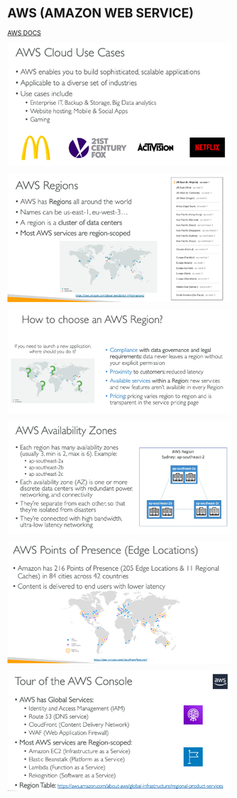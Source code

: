 # AWS (AMAZON WEB SERVICE)

[AWS DOCS](https://docs.aws.amazon.com/index.html)

![](https://github.com/Eainde/aws/blob/main/images/AWS.png)


![](https://github.com/Eainde/aws/blob/main/images/REGION.png)


![](https://github.com/Eainde/aws/blob/main/images/REGION_1.png)


![](https://github.com/Eainde/aws/blob/main/images/AVAILABILITY_ZONES.png)


![](https://github.com/Eainde/aws/blob/main/images/POINT_OF_PRESENCE.png)


![](https://github.com/Eainde/aws/blob/main/images/CONSOLE.png)

